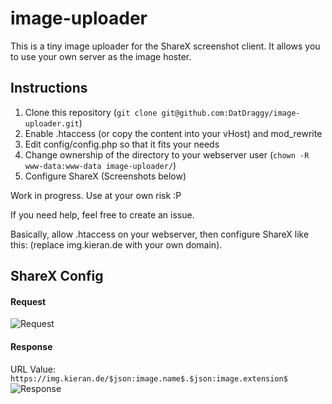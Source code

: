 # image-uploader
This is a tiny image uploader for the ShareX screenshot client.
It allows you to use your own server as the image hoster.

## Instructions
1. Clone this repository (`git clone git@github.com:DatDraggy/image-uploader.git`)
2. Enable .htaccess (or copy the content into your vHost) and mod_rewrite
3. Edit config/config.php so that it fits your needs
4. Change ownership of the directory to your webserver user (`chown -R www-data:www-data image-uploader/`)
5. Configure ShareX (Screenshots below)

Work in progress. Use at your own risk :P

If you need help, feel free to create an issue.

Basically, allow .htaccess on your webserver, then configure ShareX like this: (replace img.kieran.de with your own domain).

## ShareX Config

#### Request
![Request](https://img.kieran.de/7cu2FeK.png)

#### Response
URL Value: `https://img.kieran.de/$json:image.name$.$json:image.extension$`
![Response](https://img.kieran.de/Hvm9xKs.png)